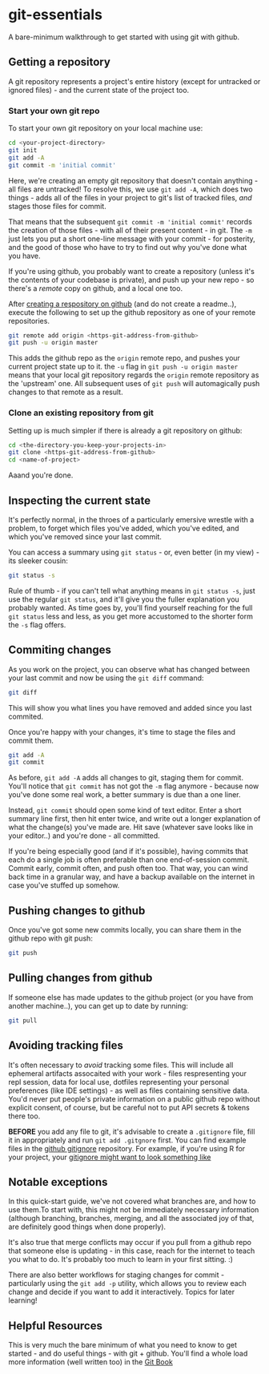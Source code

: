 # git-essentials
A bare-minimum walkthrough to get started with using git with github.

## Getting a repository

A git repository represents a project's entire history (except for untracked or ignored files) - and the current state of the project too.  

### Start your own git repo

To start your own git repository on your local machine use: 

```bash
cd <your-project-directory>
git init 
git add -A
git commit -m 'initial commit'
```

Here, we're creating an empty git repository that doesn't contain anything - all files are untracked!  To resolve this, we use `git add -A`, which does two things - adds all of the files in your project to git's list of tracked files, *and* stages those files for commit. 

That means that the subsequent `git commit -m 'initial commit'` records the creation of those files - with all of their present content - in git.  The `-m` just lets you put a short one-line message with your commit - for posterity, and the good of those who have to try to find out why you've done what you have. 

If you're using github, you probably want to create a repository (unless it's the contents of your codebase is private), and push up your new repo - so there's a *remote* copy on github, and a local one too. 

After [creating a respository on github](https://help.github.com/articles/create-a-repo/) (and do not create a readme..), execute the following to set up the github repository as one of your remote repositories. 

```bash
git remote add origin <https-git-address-from-github>
git push -u origin master
```

This adds the github repo as the `origin` remote repo, and pushes your current project state up to it.  the `-u` flag in `git push -u origin master` means that your local git repository regards the `origin` remote repository as the 'upstream' one.  All subsequent uses of `git push` will automagically push changes to that remote as a result. 

### Clone an existing repository from git

Setting up is much simpler if there is already a git repository on github: 

```bash
cd <the-directory-you-keep-your-projects-in>
git clone <https-git-address-from-github>
cd <name-of-project>
```

Aaand you're done.  

## Inspecting the current state

It's perfectly normal, in the throes of a particularly emersive wrestle with a problem, to forget which files you've added, which you've edited, and which you've removed since your last commit.  

You can access a summary using `git status` - or, even better (in my view) - its sleeker cousin: 

```bash
git status -s
```

Rule of thumb - if you can't tell what anything means in `git status -s`, just use the regular `git status`, and it'll give you the fuller explanation you probably wanted. As time goes by, you'll find yourself reaching for the full `git status` less and less, as you get more accustomed to the shorter form the `-s` flag offers.

## Commiting changes 

As you work on the project, you can observe what has changed between your last commit and now be using the `git diff` command: 

```bash
git diff
```

This will show you what lines you have removed and added since you last commited.

Once you're happy with your changes, it's time to stage the files and commit them. 

```bash
git add -A
git commit 
```

As before, `git add -A` adds all changes to git, staging them for commit.  You'll notice that `git commit` has not got the `-m` flag anymore - because now you've done some real work, a better summary is due than a one liner.

Instead, `git commit` should open some kind of text editor.  Enter a short summary line first, then hit enter twice, and write out a longer explanation of what the change(s) you've made are.  Hit save (whatever save looks like in your editor..) and you're done - all committed. 

If you're being especially good (and if it's possible), having commits that each do a single job is often preferable than one end-of-session commit.  Commit early, commit often, and push often too.  That way, you can wind back time in a granular way, and have a backup available on the internet in case you've stuffed up somehow. 

## Pushing changes to github

Once you've got some new commits locally, you can share them in the github repo with git push: 

```bash
git push
```

## Pulling changes from github

If someone else has made updates to the github project (or you have from another machine..), you can get up to date by running: 

```bash
git pull
```

## Avoiding tracking files

It's often necessary to *avoid* tracking some files. This will include all ephemeral artifacts assocaited with your work - files respresenting your repl session, data for local use, dotfiles representing your personal preferences (like IDE settings) - as well as files containing sensitive data.  You'd never put people's private information on a public github repo without explicit consent, of course, but be careful not to put API secrets & tokens there too. 

**BEFORE** you add any file to git, it's advisable to create a `.gitignore` file, fill it in appropriately and run `git add .gitgnore` first.  You can find example files in the [github gitignore](https://github.com/github/gitignore/) repository.  For example, if you're using R for your project, your [gitignore might want to look something like](https://github.com/github/gitignore/blob/master/R.gitignore)

## Notable exceptions

In this quick-start guide, we've not covered what branches are, and how to use them.To start with, this might not be immediately necessary information (although branching, branches, merging, and all the associated joy of that, are definitely good things when done properly). 

It's also true that merge conflicts may occur if you pull from a github repo that someone else is updating - in this case, reach for the internet to teach you what to do.  It's probably too much to learn in your first sitting. :) 

There are also better workflows for staging changes for commit - particularly using the `git add -p` utility, which allows you to review each change and decide if you want to add it interactively. 
Topics for later learning!

## Helpful Resources

This is very much the bare minimum of what you need to know to get started - and do useful things - with git + github.  You'll find a whole load more information (well written too) in the [Git Book](https://git-scm.com/book/en/v2)
